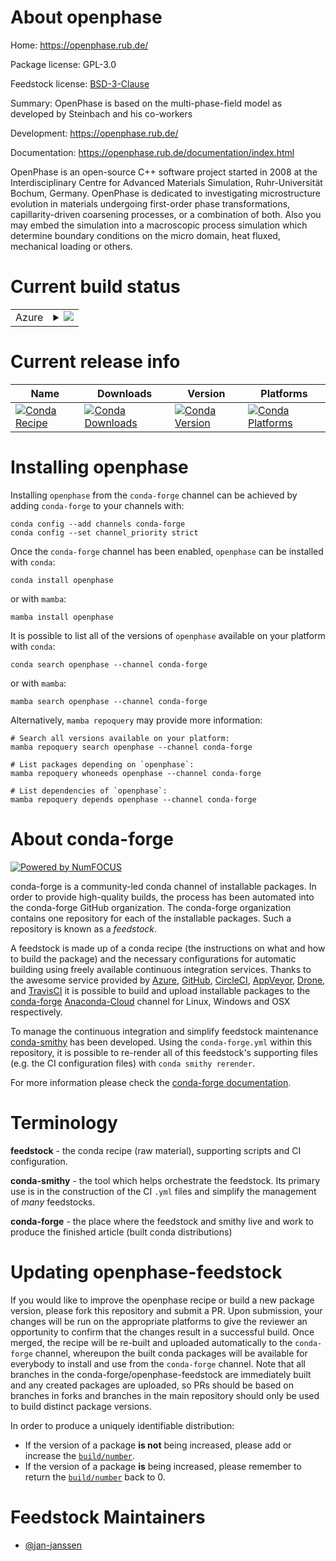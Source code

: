 About openphase
===============

Home: https://openphase.rub.de/

Package license: GPL-3.0

Feedstock license: [BSD-3-Clause](https://github.com/conda-forge/openphase-feedstock/blob/main/LICENSE.txt)

Summary: OpenPhase is based on the multi-phase-field model as developed by Steinbach and his co-workers

Development: https://openphase.rub.de/

Documentation: https://openphase.rub.de/documentation/index.html

OpenPhase is an open-source C++ software project started in 2008 at
the Interdisciplinary Centre for Advanced Materials Simulation,
Ruhr-Universität Bochum, Germany. OpenPhase is dedicated to
investigating microstructure evolution in materials undergoing
first-order phase transformations, capillarity-driven coarsening
processes, or a combination of both. Also you may embed the
simulation into a macroscopic process simulation which determine
boundary conditions on the micro domain, heat fluxed, mechanical
loading or others.


Current build status
====================


<table>
    
  <tr>
    <td>Azure</td>
    <td>
      <details>
        <summary>
          <a href="https://dev.azure.com/conda-forge/feedstock-builds/_build/latest?definitionId=18731&branchName=main">
            <img src="https://dev.azure.com/conda-forge/feedstock-builds/_apis/build/status/openphase-feedstock?branchName=main">
          </a>
        </summary>
        <table>
          <thead><tr><th>Variant</th><th>Status</th></tr></thead>
          <tbody><tr>
              <td>linux_64_mpimpich</td>
              <td>
                <a href="https://dev.azure.com/conda-forge/feedstock-builds/_build/latest?definitionId=18731&branchName=main">
                  <img src="https://dev.azure.com/conda-forge/feedstock-builds/_apis/build/status/openphase-feedstock?branchName=main&jobName=linux&configuration=linux%20linux_64_mpimpich" alt="variant">
                </a>
              </td>
            </tr><tr>
              <td>linux_64_mpiopenmpi</td>
              <td>
                <a href="https://dev.azure.com/conda-forge/feedstock-builds/_build/latest?definitionId=18731&branchName=main">
                  <img src="https://dev.azure.com/conda-forge/feedstock-builds/_apis/build/status/openphase-feedstock?branchName=main&jobName=linux&configuration=linux%20linux_64_mpiopenmpi" alt="variant">
                </a>
              </td>
            </tr>
          </tbody>
        </table>
      </details>
    </td>
  </tr>
</table>

Current release info
====================

| Name | Downloads | Version | Platforms |
| --- | --- | --- | --- |
| [![Conda Recipe](https://img.shields.io/badge/recipe-openphase-green.svg)](https://anaconda.org/conda-forge/openphase) | [![Conda Downloads](https://img.shields.io/conda/dn/conda-forge/openphase.svg)](https://anaconda.org/conda-forge/openphase) | [![Conda Version](https://img.shields.io/conda/vn/conda-forge/openphase.svg)](https://anaconda.org/conda-forge/openphase) | [![Conda Platforms](https://img.shields.io/conda/pn/conda-forge/openphase.svg)](https://anaconda.org/conda-forge/openphase) |

Installing openphase
====================

Installing `openphase` from the `conda-forge` channel can be achieved by adding `conda-forge` to your channels with:

```
conda config --add channels conda-forge
conda config --set channel_priority strict
```

Once the `conda-forge` channel has been enabled, `openphase` can be installed with `conda`:

```
conda install openphase
```

or with `mamba`:

```
mamba install openphase
```

It is possible to list all of the versions of `openphase` available on your platform with `conda`:

```
conda search openphase --channel conda-forge
```

or with `mamba`:

```
mamba search openphase --channel conda-forge
```

Alternatively, `mamba repoquery` may provide more information:

```
# Search all versions available on your platform:
mamba repoquery search openphase --channel conda-forge

# List packages depending on `openphase`:
mamba repoquery whoneeds openphase --channel conda-forge

# List dependencies of `openphase`:
mamba repoquery depends openphase --channel conda-forge
```


About conda-forge
=================

[![Powered by
NumFOCUS](https://img.shields.io/badge/powered%20by-NumFOCUS-orange.svg?style=flat&colorA=E1523D&colorB=007D8A)](https://numfocus.org)

conda-forge is a community-led conda channel of installable packages.
In order to provide high-quality builds, the process has been automated into the
conda-forge GitHub organization. The conda-forge organization contains one repository
for each of the installable packages. Such a repository is known as a *feedstock*.

A feedstock is made up of a conda recipe (the instructions on what and how to build
the package) and the necessary configurations for automatic building using freely
available continuous integration services. Thanks to the awesome service provided by
[Azure](https://azure.microsoft.com/en-us/services/devops/), [GitHub](https://github.com/),
[CircleCI](https://circleci.com/), [AppVeyor](https://www.appveyor.com/),
[Drone](https://cloud.drone.io/welcome), and [TravisCI](https://travis-ci.com/)
it is possible to build and upload installable packages to the
[conda-forge](https://anaconda.org/conda-forge) [Anaconda-Cloud](https://anaconda.org/)
channel for Linux, Windows and OSX respectively.

To manage the continuous integration and simplify feedstock maintenance
[conda-smithy](https://github.com/conda-forge/conda-smithy) has been developed.
Using the ``conda-forge.yml`` within this repository, it is possible to re-render all of
this feedstock's supporting files (e.g. the CI configuration files) with ``conda smithy rerender``.

For more information please check the [conda-forge documentation](https://conda-forge.org/docs/).

Terminology
===========

**feedstock** - the conda recipe (raw material), supporting scripts and CI configuration.

**conda-smithy** - the tool which helps orchestrate the feedstock.
                   Its primary use is in the construction of the CI ``.yml`` files
                   and simplify the management of *many* feedstocks.

**conda-forge** - the place where the feedstock and smithy live and work to
                  produce the finished article (built conda distributions)


Updating openphase-feedstock
============================

If you would like to improve the openphase recipe or build a new
package version, please fork this repository and submit a PR. Upon submission,
your changes will be run on the appropriate platforms to give the reviewer an
opportunity to confirm that the changes result in a successful build. Once
merged, the recipe will be re-built and uploaded automatically to the
`conda-forge` channel, whereupon the built conda packages will be available for
everybody to install and use from the `conda-forge` channel.
Note that all branches in the conda-forge/openphase-feedstock are
immediately built and any created packages are uploaded, so PRs should be based
on branches in forks and branches in the main repository should only be used to
build distinct package versions.

In order to produce a uniquely identifiable distribution:
 * If the version of a package **is not** being increased, please add or increase
   the [``build/number``](https://docs.conda.io/projects/conda-build/en/latest/resources/define-metadata.html#build-number-and-string).
 * If the version of a package **is** being increased, please remember to return
   the [``build/number``](https://docs.conda.io/projects/conda-build/en/latest/resources/define-metadata.html#build-number-and-string)
   back to 0.

Feedstock Maintainers
=====================

* [@jan-janssen](https://github.com/jan-janssen/)

